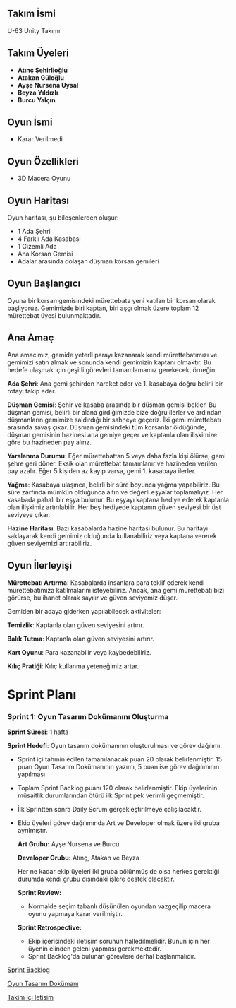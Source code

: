 ## Takım İsmi
U-63 Unity Takımı
## Takım Üyeleri
- **Atınç Şehirlioğlu**
- **Atakan Güloğlu**
- **Ayşe Nursena Uysal**
- **Beyza Yıldızlı**
- **Burcu Yalçın**

## Oyun İsmi
- Karar Verilmedi

## Oyun Özellikleri
- 3D Macera Oyunu

## Oyun Haritası
Oyun haritası, şu bileşenlerden oluşur:
- 1 Ada Şehri
- 4 Farklı Ada Kasabası
- 1 Gizemli Ada
- Ana Korsan Gemisi
- Adalar arasında dolaşan düşman korsan gemileri
## Oyun Başlangıcı
Oyuna bir korsan gemisindeki mürettebata yeni katılan bir korsan olarak başlıyoruz. Gemimizde biri kaptan, biri aşçı olmak üzere toplam 12 mürettebat üyesi bulunmaktadır.
## Ana Amaç
Ana amacımız, gemide yeterli parayı kazanarak kendi mürettebatımızı ve gemimizi satın almak ve sonunda kendi gemimizin kaptanı olmaktır. Bu hedefe ulaşmak için çeşitli görevleri tamamlamamız gerekecek, örneğin:

**Ada Şehri**: Ana gemi şehirden hareket eder ve 1. kasabaya doğru belirli bir rotayı takip eder.

**Düşman Gemisi**: Şehir ve kasaba arasında bir düşman gemisi bekler. Bu düşman gemisi, belirli bir alana girdiğimizde bize doğru ilerler ve ardından düşmanların gemimize saldırdığı bir sahneye geçeriz. İki gemi mürettebatı arasında savaş çıkar. Düşman gemisindeki tüm korsanlar öldüğünde, düşman gemisinin hazinesi ana gemiye geçer ve kaptanla olan ilişkimize göre bu hazineden pay alırız.

**Yaralanma Durumu**: Eğer mürettebattan 5 veya daha fazla kişi ölürse, gemi şehre geri döner. Eksik olan mürettebat tamamlanır ve hazineden verilen pay azalır. Eğer 5 kişiden az kayıp varsa, gemi 1. kasabaya ilerler.

**Yağma**: Kasabaya ulaşınca, belirli bir süre boyunca yağma yapabiliriz. Bu süre zarfında mümkün olduğunca altın ve değerli eşyalar toplamalıyız. Her kasabada pahalı bir eşya bulunur. Bu eşyayı kaptana hediye ederek kaptanla olan ilişkimiz artırılabilir. Her beş hediyede kaptanın güven seviyesi bir üst seviyeye çıkar.

**Hazine Haritası**: Bazı kasabalarda hazine haritası bulunur. Bu haritayı saklayarak kendi gemimiz olduğunda kullanabiliriz veya kaptana vererek güven seviyemizi artırabiliriz.

## Oyun İlerleyişi

**Mürettebatı Artırma**: Kasabalarda insanlara para teklif ederek kendi mürettebatımıza katılmalarını isteyebiliriz. Ancak, ana gemi mürettebatı bizi görürse, bu ihanet olarak sayılır ve güven seviyemiz düşer.

Gemiden bir adaya giderken yapılabilecek aktiviteler:

**Temizlik**: Kaptanla olan güven seviyesini artırır.

**Balık Tutma**: Kaptanla olan güven seviyesini artırır.

**Kart Oyunu**: Para kazanabilir veya kaybedebiliriz.

**Kılıç Pratiği**: Kılıç kullanma yeteneğimiz artar.


# Sprint Planı

### Sprint 1: Oyun Tasarım Dokümanını Oluşturma
 **Sprint Süresi**: 1 hafta
 
 **Sprint Hedefi**: Oyun tasarım dokümanının oluşturulması ve görev dağılımı.
 
 - Sprint içi tahmin edilen tamamlanacak puan 20 olarak belirlenmiştir. 15 puan Oyun Tasarım Dokümanının yazımı, 5 puan ise görev dağılımının yapılması.
 - Toplam Sprint Backlog puanı 120 olarak belirlenmiştir. Ekip üyelerinin müsaitlik durumlarından ötürü ilk Sprint pek verimli geçmemiştir.
 - İlk Sprintten sonra Daily Scrum gerçekleştirilmeye çalışılacaktır.
 - Ekip üyeleri görev dağılımında Art ve Developer olmak üzere iki gruba ayrılmıştır.

   **Art Grubu:** Ayşe Nursena ve Burcu
   
   **Developer Grubu:** Atınç, Atakan ve Beyza
   
   Her ne kadar ekip üyeleri iki gruba bölünmüş de olsa herkes gerektiği durumda kendi grubu dışındaki işlere destek olacaktır.
   
   **Sprint Review:**
   - Normalde seçim tabanlı düşünülen oyundan vazgeçilip macera oyunu yapmaya karar verilmiştir.

   **Sprint Retrospective:**
   - Ekip içerisindeki iletişim sorunun halledilmelidir. Bunun için her üyenin elinden geleni yapması gerekmektedir.
   - Sprint Backlog'da bulunan görevlere derhal başlanmalıdır.

 [Sprint Backlog](https://trello.com/b/3FyUdL6U)

 [Oyun Tasarım Dokümanı](https://drive.google.com/file/d/1WHdMYQGexupMSSiCY2MNQeW7nEHh4Tlv/view?usp=sharing)
 
 [Takim içi letişim](https://imgur.com/a/dab01a8)
  


